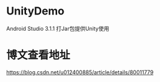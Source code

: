 # UnityDemo
Android Studio 3.1.1 打Jar包提供Unity使用
# 博文查看地址
https://blog.csdn.net/u012400885/article/details/80011779
